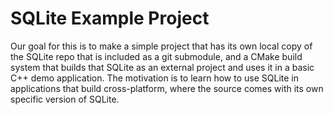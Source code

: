 # SQLite Example Project

Our goal for this is to make a simple project that has its own local copy
of the SQLite repo that is included as a git submodule, and a CMake build
system that builds that SQLite as an external project and uses it in a
basic C++ demo application. The motivation is to learn how to use SQLite in
applications that build cross-platform, where the source comes with its
own specific version of SQLite.
